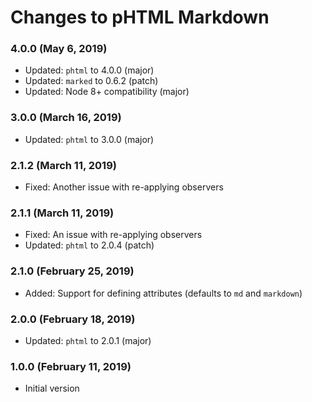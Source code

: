 # Changes to pHTML Markdown

### 4.0.0 (May 6, 2019)

- Updated: `phtml` to 4.0.0 (major)
- Updated: `marked` to 0.6.2 (patch)
- Updated: Node 8+ compatibility (major)

### 3.0.0 (March 16, 2019)

- Updated: `phtml` to 3.0.0 (major)

### 2.1.2 (March 11, 2019)

- Fixed: Another issue with re-applying observers

### 2.1.1 (March 11, 2019)

- Fixed: An issue with re-applying observers
- Updated: `phtml` to 2.0.4 (patch)

### 2.1.0 (February 25, 2019)

- Added: Support for defining attributes (defaults to `md` and `markdown`)

### 2.0.0 (February 18, 2019)

- Updated: `phtml` to 2.0.1 (major)

### 1.0.0 (February 11, 2019)

- Initial version
